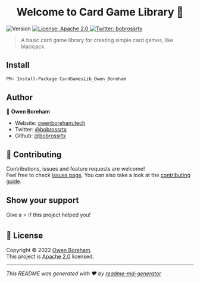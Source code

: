 <h1 align="center">Welcome to Card Game Library 👋</h1>
<p>
  <img alt="Version" src="https://img.shields.io/badge/version-0.0.2-blue.svg?cacheSeconds=2592000" />
  <a href="https://github.com/bobrossrtx/CardGameLib/blob/master/LICENSE" target="_blank">
    <img alt="License: Apache 2.0" src="https://img.shields.io/badge/License-Apache 2.0-yellow.svg" />
  </a>
  <a href="https://twitter.com/bobrossrtx" target="_blank">
    <img alt="Twitter: bobrossrtx" src="https://img.shields.io/twitter/follow/bobrossrtx.svg?style=social" />
  </a>
</p>

> A basic card game library for creating simple card games, like blackjack.

## Install

```sh
PM> Install-Package CardGamesLib_Owen_Boreham
```

## Author

👤 **Owen Boreham**

* Website: [owenboreham.tech](https://www.owenboreham.tech)
* Twitter: [@bobrossrtx](https://twitter.com/bobrossrtx)
* Github: [@bobrossrtx](https://github.com/bobrossrtx)

## 🤝 Contributing

Contributions, issues and feature requests are welcome!<br />Feel free to check [issues page](https://github.com/bobrossrtx/CardGameLib/issues). You can also take a look at the [contributing guide](https://github.com/bobrossrtx/CardGameLib/blob/master/CONTRIBUTE).

## Show your support

Give a ⭐️ if this project helped you!

## 📝 License

Copyright © 2022 [Owen Boreham](https://github.com/bobrossrtx).<br />
This project is [Apache 2.0](https://github.com/bobrossrtx/CardGameLib/blob/master/LICENSE) licensed.

***
_This README was generated with ❤️ by [readme-md-generator](https://github.com/kefranabg/readme-md-generator)_